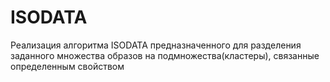 # ISODATA
Реализация алгоритма ISODATA предназначенного для разделения заданного множества образов на подмножества(кластеры), связанные определенным свойством
